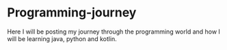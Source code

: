 # Programming-journey
Here I will be posting my journey through the programming world and how I will be learning java, python and kotlin.
